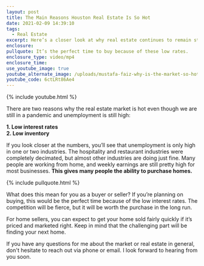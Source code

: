 ```yaml
---
layout: post
title: The Main Reasons Houston Real Estate Is So Hot
date: 2021-02-09 14:39:10
tags:
  - Real Estate
excerpt: Here’s a closer look at why real estate continues to remain strong.
enclosure:
pullquote: It’s the perfect time to buy because of these low rates.
enclosure_type: video/mp4
enclosure_time:
use_youtube_image: true
youtube_alternate_image: /uploads/mustafa-faiz-why-is-the-market-so-hot-yt.jpg
youtube_code: 6ctLRt86Ae4
---
```


{% include youtube.html %}

There are two reasons why the real estate market is hot even though we are still in a pandemic and unemployment is still high:

**1\. Low interest rates<br>2\. Low inventory**

If you look closer at the numbers, you’ll see that unemployment is only high in one or two industries. The hospitality and restaurant industries were completely decimated, but almost other industries are doing just fine. Many people are working from home, and weekly earnings are still pretty high for most businesses. **This gives many people the ability to purchase homes.**

{% include pullquote.html %}

What does this mean for you as a buyer or seller? If you’re planning on buying, this would be the perfect time because of the low interest rates. The competition will be fierce, but it will be worth the purchase in the long run.

For home sellers, you can expect to get your home sold fairly quickly if it’s priced and marketed right. Keep in mind that the challenging part will be finding your next home.

If you have any questions for me about the market or real estate in general, don't hesitate to reach out via phone or email. I look forward to hearing from you soon.
